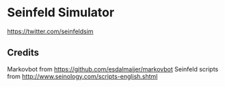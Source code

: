 Seinfeld Simulator
=========
https://twitter.com/seinfeldsim

Credits
---------
Markovbot from https://github.com/esdalmaijer/markovbot
Seinfeld scripts from http://www.seinology.com/scripts-english.shtml
